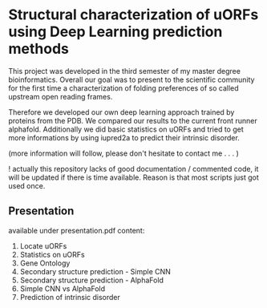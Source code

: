 # Structural characterization of uORFs using Deep Learning prediction methods
This project was developed in the third semester of my master degree bioinformatics. Overall our goal was to present to the scientific community for the first time a characterization of folding preferences of so called upstream open reading frames.

Therefore we developed our own deep learning approach trained by proteins from the PDB. We compared our results to the current front runner alphafold.
Additionally we did basic statistics on uORFs and tried to get more informations by using iupred2a to predict their intrinsic disorder.

(more information will follow, please don't hesitate to contact me . . . )

! actually this repository lacks of good documentation / commented code, it will be updated if there is time available. Reason is that most scripts just got used once.

## Presentation
available under presentation.pdf
content:
1. Locate uORFs
2. Statistics on uORFs
3. Gene Ontology
4. Secondary structure prediction - Simple CNN
5. Secondary structure prediction - AlphaFold
6. Simple CNN vs AlphaFold
7. Prediction of intrinsic disorder
